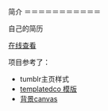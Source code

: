 简介
＝＝＝＝＝＝＝＝＝＝＝

自己的简历

[在线查看](#index.html)

项目参考了：

* tumblr主页样式
* [templatedco 模版](#http://templated.co/visualize)
* [背景canvas](#https://github.com/maycatk/canvas-nest.js)